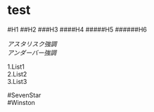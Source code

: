# test
#H1
##H2
###H3
####H4
#####H5
######H6

*アスタリスク強調*  
_アンダーバー強調_

  
1.List1  
2.List2  
3.List3  
  
  
#SevenStar  
#Winston
